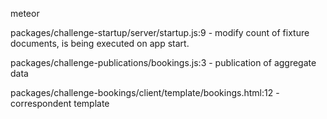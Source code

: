meteor

packages/challenge-startup/server/startup.js:9 - modify count of fixture documents, is being executed on app start.

packages/challenge-publications/bookings.js:3 - publication of aggregate data

packages/challenge-bookings/client/template/bookings.html:12 - correspondent template